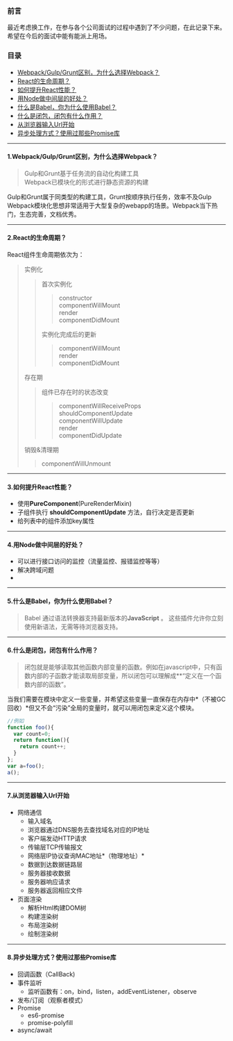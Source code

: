 ### 前言

最近考虑换工作，在参与各个公司面试的过程中遇到了不少问题，在此记录下来。希望在今后的面试中能有能派上用场。


### 目录
- [Webpack/Gulp/Grunt区别，为什么选择Webpack？](#question1)
- [React的生命周期？](#question2)
- [如何提升React性能？](#question3)
- [用Node做中间层的好处？](#question4)
- [什么是Babel，你为什么使用Babel？](#question5)
- [什么是闭包，闭包有什么作用？](#question6)
- [从浏览器输入Url开始](#question7)
- [异步处理方式？使用过那些Promise库](#question8)

***
#### <p id='question1'>1.Webpack/Gulp/Grunt区别，为什么选择Webpack？</p>

> Gulp和Grunt基于任务流的自动化构建工具  
> Webpack已模块化的形式进行静态资源的构建

Gulp和Grunt属于同类型的构建工具，Grunt按顺序执行任务，效率不及Gulp  
Webpack模块化思想非常适用于大型复杂的webapp的场景。Webpack当下热门，生态完善，文档优秀。  

***
#### <p id='question2'>2.React的生命周期？</p>

React组件生命周期依次为：
> 实例化
>> 首次实例化  
>>> constructor  
>>> componentWillMount  
>>> render  
>>> componentDidMount  
>>
>> 实例化完成后的更新  
>>> componentWillMount  
>>> render  
>>> componentDidMount  
>
> 存在期    
>> 组件已存在时的状态改变
>>> componentWillReceiveProps  
>>> shouldComponentUpdate  
>>> componentWillUpdate  
>>> render  
>>> componentDidUpdate
>
> 销毁&清理期  
>> componentWillUnmount


***
#### <p id='question3'>3.如何提升React性能？</p>
+ 使用**PureComponent**(PureRenderMixin)  
+ 子组件执行 **shouldComponentUpdate** 方法，自行决定是否更新
+ 给列表中的组件添加key属性


***
#### <p id='question4'>4.用Node做中间层的好处？</p>
- 可以进行接口访问的监控（流量监控、报错监控等等）
- 解决跨域问题
-

***
#### <p id='question5'>5.什么是Babel，你为什么使用Babel？</p>
> Babel 通过语法转换器支持最新版本的**JavaScript** 。 这些插件允许你立刻使用新语法，无需等待浏览器支持。



***
#### <p id='question6'>6.什么是闭包，闭包有什么作用？</p>
> 闭包就是能够读取其他函数内部变量的函数。例如在javascript中，只有函数内部的子函数才能读取局部变量，所以闭包可以理解成**“定义在一个函数内部的函数”。  

当我们需要在模块中定义一些变量，并希望这些变量一直保存在内存中*（不被GC回收）*但又不会“污染”全局的变量时，就可以用闭包来定义这个模块。

```javascript
//例如
function foo(){
  var count=0;
  return function(){
    return count++;
  }
};
var a=foo();
a();
```

***
#### <p id='question7'>7.从浏览器输入Url开始</p>
- 网络通信
  - 输入域名
  - 浏览器通过DNS服务去查找域名对应的IP地址
  - 客户端发动HTTP请求
  - 传输层TCP传输报文
  - 网络层IP协议查询MAC地址*（物理地址）*
  - 数据到达数据链路层
  - 服务器接收数据
  - 服务器响应请求
  - 服务器返回相应文件
- 页面渲染
  - 解析Html构建DOM树
  - 构建渲染树
  - 布局渲染树
  - 绘制渲染树

***
#### <p id='question8'>8.异步处理方式？使用过那些Promise库</p>
- 回调函数（CallBack)
- 事件监听
  - 监听函数有：on，bind，listen，addEventListener，observe
- 发布/订阅（观察者模式）
- Promise
  - es6-promise
  - promise-polyfill
- async/await
